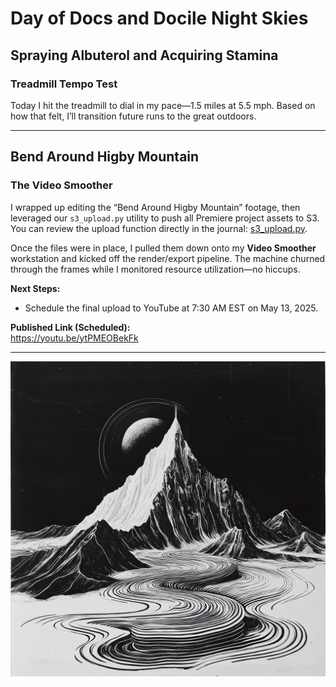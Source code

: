 # Day of Docs and Docile Night Skies

## Spraying Albuterol and Acquiring Stamina

### Treadmill Tempo Test

Today I hit the treadmill to dial in my pace—1.5 miles at 5.5 mph. Based on how that felt, I’ll transition future runs to the great outdoors.

---

## Bend Around Higby Mountain

### The Video Smoother

I wrapped up editing the “Bend Around Higby Mountain” footage, then leveraged our `s3_upload.py` utility to push all Premiere project assets to S3. You can review the upload function directly in the journal: [s3_upload.py](https://scondo-prof.github.io/productiveJournal/weeklyProductiveJournal/2025/5/01/dailyProgress/#s3_uploadpy).

Once the files were in place, I pulled them down onto my **Video Smoother** workstation and kicked off the render/export pipeline. The machine churned through the frames while I monitored resource utilization—no hiccups.

**Next Steps:**

- Schedule the final upload to YouTube at 7:30 AM EST on May 13, 2025.

**Published Link (Scheduled):**  
https://youtu.be/ytPMEOBekFk

---

![Swurve Mountain](./assets/swurveMountain.png)

